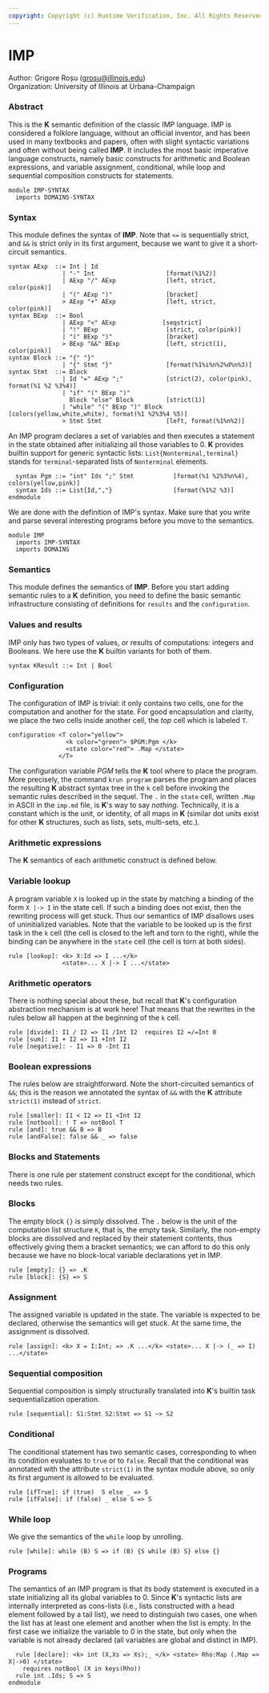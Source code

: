 ```yaml
---
copyright: Copyright (c) Runtime Verification, Inc. All Rights Reserved.
---
```


# IMP

Author: Grigore Roșu (grosu@illinois.edu)\
Organization: University of Illinois at Urbana-Champaign

### Abstract

This is the **K** semantic definition of the classic IMP language. IMP is
considered a folklore language, without an official inventor, and has been used
in many textbooks and papers, often with slight syntactic variations and often
without being called **IMP**. It includes the most basic imperative language
constructs, namely basic constructs for arithmetic and Boolean expressions, and
variable assignment, conditional, while loop and sequential composition
constructs for statements.

```k
module IMP-SYNTAX
  imports DOMAINS-SYNTAX
```

### Syntax

This module defines the syntax of **IMP**. Note that `<=` is sequentially
strict, and `&&` is strict only in its first argument, because we want to give
it a short-circuit semantics.

```k
syntax AExp  ::= Int | Id
               | "-" Int                    [format(%1%2)]
               | AExp "/" AExp              [left, strict, color(pink)]
               | "(" AExp ")"               [bracket]
               > AExp "+" AExp              [left, strict, color(pink)]
syntax BExp  ::= Bool
               | AExp "<" AExp             [seqstrict]
               | "!" BExp                   [strict, color(pink)]
               | "(" BExp ")"               [bracket]
               > BExp "&&" BExp             [left, strict(1), color(pink)]
syntax Block ::= "{" "}"
               | "{" Stmt "}"               [format(%1%i%n%2%d%n%3)]
syntax Stmt  ::= Block
               | Id "=" AExp ";"            [strict(2), color(pink), format(%1 %2 %3%4)]
               | "if" "(" BExp ")"
                 Block "else" Block         [strict(1)]
               | "while" "(" BExp ")" Block [colors(yellow,white,white), format(%1 %2%3%4 %5)]
               > Stmt Stmt                  [left, format(%1%n%2)]
```

An IMP program declares a set of variables and then executes a statement in the
state obtained after initializing all those variables to 0. **K** provides
builtin support for generic syntactic lists: `List{Nonterminal,terminal}` stands
for `terminal`-separated lists of `Nonterminal` elements.

```k
  syntax Pgm ::= "int" Ids ";" Stmt           [format(%1 %2%3%n%4), colors(yellow,pink)]
  syntax Ids ::= List{Id,","}                 [format(%1%2 %3)]
endmodule
```

We are done with the definition of IMP's syntax. Make sure that you write and
parse several interesting programs before you move to the semantics.

```k
module IMP
  imports IMP-SYNTAX
  imports DOMAINS
```

### Semantics

This module defines the semantics of **IMP**. Before you start adding semantic
rules to a **K** definition, you need to define the basic semantic
infrastructure consisting of definitions for `results` and the `configuration`.

### Values and results

IMP only has two types of values, or results of computations: integers and
Booleans. We here use the **K** builtin variants for both of them.

```k
syntax KResult ::= Int | Bool
```

### Configuration

The configuration of IMP is trivial: it only contains two cells, one for the
computation and another for the state. For good encapsulation and clarity, we
place the two cells inside another cell, the _top_ cell which is labeled `T`.

```k
configuration <T color="yellow">
                <k color="green"> $PGM:Pgm </k>
                <state color="red"> .Map </state>
              </T>
```

The configuration variable _PGM_ tells the **K** tool where to place the
program. More precisely, the command `krun program` parses the program and
places the resulting **K** abstract syntax tree in the `k` cell before invoking
the semantic rules described in the sequel. The `.` in the `state` cell, written
`.Map` in ASCII in the `imp.md` file, is **K**'s way to say _nothing_.
Technically, it is a constant which is the unit, or identity, of all maps in
**K** (similar dot units exist for other **K** structures, such as lists, sets,
multi-sets, etc.).

### Arithmetic expressions

The **K** semantics of each arithmetic construct is defined below.

### Variable lookup

A program variable `X` is looked up in the state by matching a binding of the
form `X |-> I` in the state cell. If such a binding does not exist, then the
rewriting process will get stuck. Thus our semantics of IMP disallows uses of
uninitialized variables. Note that the variable to be looked up is the first
task in the `k` cell (the cell is closed to the left and torn to the right),
while the binding can be anywhere in the `state` cell (the cell is torn at both
sides).

```k
rule [lookup]: <k> X:Id => I ...</k>
               <state>... X |-> I ...</state>
```

### Arithmetic operators

There is nothing special about these, but recall that **K**'s configuration
abstraction mechanism is at work here! That means that the rewrites in the rules
below all happen at the beginning of the `k` cell.

```k
rule [divide]: I1 / I2 => I1 /Int I2  requires I2 =/=Int 0
rule [sum]: I1 + I2 => I1 +Int I2
rule [negative]: - I1 => 0 -Int I1
```

### Boolean expressions

The rules below are straightforward. Note the short-circuited semantics of `&&`;
this is the reason we annotated the syntax of `&&` with the **K** attribute
`strict(1)` instead of `strict`.

```k
rule [smaller]: I1 < I2 => I1 <Int I2
rule [notbool]: ! T => notBool T
rule [and]: true && B => B
rule [andFalse]: false && _ => false
```

### Blocks and Statements

There is one rule per statement construct except for the conditional, which
needs two rules.

### Blocks

The empty block `{}` is simply dissolved. The `.` below is the unit of the
computation list structure `K`, that is, the empty task. Similarly, the
non-empty blocks are dissolved and replaced by their statement contents, thus
effectively giving them a bracket semantics; we can afford to do this only
because we have no block-local variable declarations yet in IMP.

```k
rule [empty]: {} => .K
rule [block]: {S} => S
```

### Assignment

The assigned variable is updated in the state. The variable is expected to be
declared, otherwise the semantics will get stuck. At the same time, the
assignment is dissolved.

```k
rule [assign]: <k> X = I:Int; => .K ...</k> <state>... X |-> (_ => I) ...</state>
```

### Sequential composition

Sequential composition is simply structurally translated into **K**'s builtin
task sequentialization operation.

```k
rule [sequential]: S1:Stmt S2:Stmt => S1 ~> S2
```

### Conditional

The conditional statement has two semantic cases, corresponding to when its
condition evaluates to `true` or to `false`. Recall that the conditional was
annotated with the attribute `strict(1)` in the syntax module above, so only its
first argument is allowed to be evaluated.

```k
rule [ifTrue]: if (true)  S else _ => S
rule [ifFalse]: if (false) _ else S => S
```

### While loop

We give the semantics of the `while` loop by unrolling.

```k
rule [while]: while (B) S => if (B) {S while (B) S} else {}
```

### Programs

The semantics of an IMP program is that its body statement is executed in a
state initializing all its global variables to 0. Since **K**'s syntactic lists
are internally interpreted as cons-lists (i.e., lists constructed with a head
element followed by a tail list), we need to distinguish two cases, one when the
list has at least one element and another when the list is empty. In the first
case we initialize the variable to 0 in the state, but only when the variable is
not already declared (all variables are global and distinct in IMP).

```k
  rule [declare]: <k> int (X,Xs => Xs);_ </k> <state> Rho:Map (.Map => X|->0) </state>
    requires notBool (X in keys(Rho))
  rule int .Ids; S => S
endmodule
```
